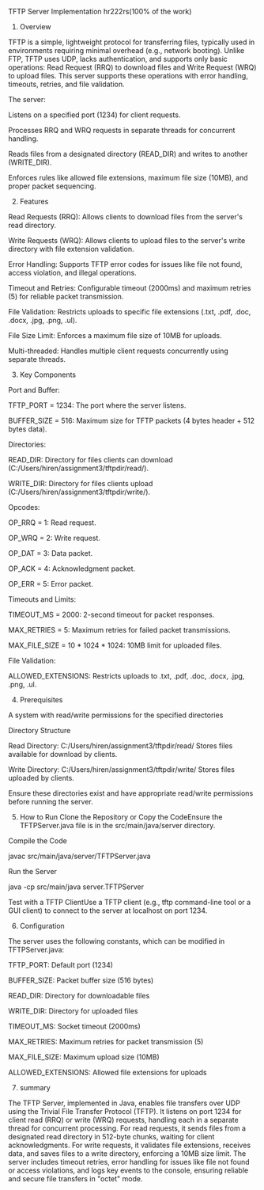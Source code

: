 TFTP Server Implementation
hr222rs(100% of the work)
1. Overview


TFTP is a simple, lightweight protocol for transferring files, typically used in environments requiring minimal overhead (e.g., network booting). Unlike FTP, TFTP uses UDP, lacks authentication, and supports only basic operations: Read Request (RRQ) to download files and Write Request (WRQ) to upload files. This server supports these operations with error handling, timeouts, retries, and file validation.


The server:


Listens on a specified port (1234) for client requests.


Processes RRQ and WRQ requests in separate threads for concurrent handling.


Reads files from a designated directory (READ_DIR) and writes to another (WRITE_DIR).


Enforces rules like allowed file extensions, maximum file size (10MB), and proper packet sequencing.

2. Features



Read Requests (RRQ): Allows clients to download files from the server's read directory.



Write Requests (WRQ): Allows clients to upload files to the server's write directory with file extension validation.



Error Handling: Supports TFTP error codes for issues like file not found, access violation, and illegal operations.



Timeout and Retries: Configurable timeout (2000ms) and maximum retries (5) for reliable packet transmission.



File Validation: Restricts uploads to specific file extensions (.txt, .pdf, .doc, .docx, .jpg, .png, .ul).



File Size Limit: Enforces a maximum file size of 10MB for uploads.



Multi-threaded: Handles multiple client requests concurrently using separate threads.

3. Key Components

Port and Buffer:


TFTP_PORT = 1234: The port where the server listens.


BUFFER_SIZE = 516: Maximum size for TFTP packets (4 bytes header + 512 bytes data).


Directories:


READ_DIR: Directory for files clients can download (C:/Users/hiren/assignment3/tftpdir/read/).


WRITE_DIR: Directory for files clients upload (C:/Users/hiren/assignment3/tftpdir/write/).


Opcodes:


OP_RRQ = 1: Read request.


OP_WRQ = 2: Write request.


OP_DAT = 3: Data packet.


OP_ACK = 4: Acknowledgment packet.


OP_ERR = 5: Error packet.


Timeouts and Limits:


TIMEOUT_MS = 2000: 2-second timeout for packet responses.


MAX_RETRIES = 5: Maximum retries for failed packet transmissions.


MAX_FILE_SIZE = 10 * 1024 * 1024: 10MB limit for uploaded files.


File Validation:


ALLOWED_EXTENSIONS: Restricts uploads to .txt, .pdf, .doc, .docx, .jpg, .png, .ul.


4. Prerequisites

A system with read/write permissions for the specified directories

Directory Structure


Read Directory: C:/Users/hiren/assignment3/tftpdir/read/
Stores files available for download by clients.



Write Directory: C:/Users/hiren/assignment3/tftpdir/write/
Stores files uploaded by clients.

Ensure these directories exist and have appropriate read/write permissions before running the server.

5. How to Run
Clone the Repository or Copy the CodeEnsure the TFTPServer.java file is in the src/main/java/server directory.



Compile the Code

javac src/main/java/server/TFTPServer.java


Run the Server

java -cp src/main/java server.TFTPServer


Test with a TFTP ClientUse a TFTP client (e.g., tftp command-line tool or a GUI client) to connect to the server at localhost on port 1234.


6. Configuration

The server uses the following constants, which can be modified in TFTPServer.java:





TFTP_PORT: Default port (1234)



BUFFER_SIZE: Packet buffer size (516 bytes)



READ_DIR: Directory for downloadable files



WRITE_DIR: Directory for uploaded files



TIMEOUT_MS: Socket timeout (2000ms)



MAX_RETRIES: Maximum retries for packet transmission (5)



MAX_FILE_SIZE: Maximum upload size (10MB)



ALLOWED_EXTENSIONS: Allowed file extensions for uploads



7. summary


The TFTP Server, implemented in Java, enables file transfers over UDP using the Trivial File Transfer Protocol (TFTP). It listens on port 1234 for client read (RRQ) or write (WRQ) requests, handling each in a separate thread for concurrent processing. For read requests, it sends files from a designated read directory in 512-byte chunks, waiting for client acknowledgments. For write requests, it validates file extensions, receives data, and saves files to a write directory, enforcing a 10MB size limit. The server includes timeout retries, error handling for issues like file not found or access violations, and logs key events to the console, ensuring reliable and secure file transfers in "octet" mode.